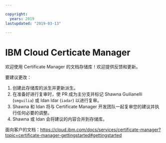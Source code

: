 ```yaml
---

copyright:
  years: 2019
lastupdated: "2019-03-13"

---
```


# IBM Cloud Certicate Manager

欢迎使用 Certificate Manager 的文档存储库！欢迎提供反馈和更新。



要建议更改：

1. 创建此存储库的派生并更新派生。
2. 在准备好进行复审时，使 PR 成为主分支并标记 Shawna Guilianelli (`smguilia`) 或 Idan Idar (`iadar`) 以进行复审。
3. Shawna 和 Idan 将与 Certificate Manager 开发团队一起复审您的建议并执行任何必要的调整。
4. Shawna 或 Idan 会将建议的内容合并到存储库。

面向客户的文档：https://cloud.ibm.com/docs/services/certificate-manager?topic=certificate-manager-gettingstarted#gettingstarted










